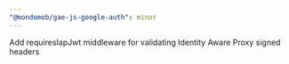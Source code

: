 ```yaml
---
"@mondomob/gae-js-google-auth": minor
---
```


Add requiresIapJwt middleware for validating Identity Aware Proxy signed headers
